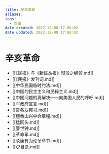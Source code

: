 ```yaml
---
title: 辛亥革命
aliases:
tags:
  - 目录
date created: 2022-12-08 17:06:02
date updated: 2022-12-08 17:06:02
---
```


# 辛亥革命

- [[《民报》与《新民丛报》辩驳之纲领.md]]
- [[《民报》发刊词.md]]
- [[中华民国临时约法.md]]
- [[中国的民主主义和民粹主义.md]]
- [[中国问题的真解决——向美国人民的呼吁.md]]
- [[军政府宣言.md]]
- [[告各友邦书.md]]
- [[檀香山兴中会章程.md]]
- [[猛回头.md]]
- [[警世钟.md]]
- [[革命军.md]]
- [[驳康有为论革命书.md]]
- [[📋目录.md]]
